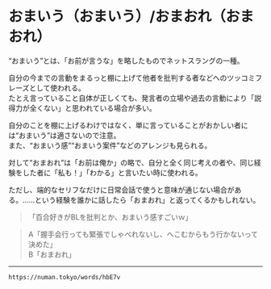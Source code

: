 # おまいう（おまいう）/おまおれ（おまおれ）

“おまいう”とは、「お前が言うな」を略したものでネットスラングの一種。  
  
自分の今までの言動をまるっと棚に上げて他者を批判する者などへのツッコミフレーズとして使われる。  
たとえ言っていること自体が正しくても、発言者の立場や過去の言動により「説得力が全くない」と思われている場合が多い。  
  
自分のことを棚に上げるわけではなく、単に言っていることがおかしい者には“おまいう”は適さないので注意。  
また、“おまいう感”“おまいう案件”などのアレンジも見られる。  
  
対して“おまおれ”は「お前は俺か」の略で、自分と全く同じ考えの者や、同じ経験をした者に「私も！」「わかる」と言いたい時に使われる。  
  
ただし、端的なセリフなだけに日常会話で使うと意味が通じない場合がある。……という経験を誰かに話したら「おまおれ」と返ってくるかもしれない。  
  
>「百合好きがBLを批判とか、おまいう感すごいｗ」  
  
>A「握手会行っても緊張でしゃべれないし、へこむからもう行かないって決めた」  
B「おまおれ」

---
`https://numan.tokyo/words/hbE7v`